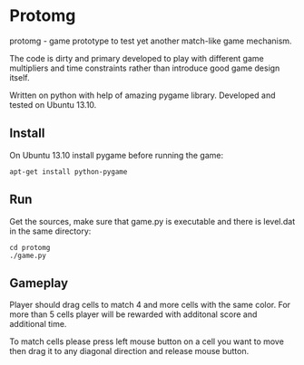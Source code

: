 # Protomg
protomg - game prototype to test yet another match-like game mechanism.

The code is dirty and primary developed to play with different game multipliers and time constraints rather than introduce good game design itself.

Written on python with help of amazing pygame library. Developed and tested on Ubuntu 13.10.

## Install

On Ubuntu 13.10 install pygame before running the game:

    apt-get install python-pygame

## Run

Get the sources, make sure that game.py is executable and there is level.dat in the same directory:

    cd protomg
    ./game.py
    
## Gameplay

Player should drag cells to match 4 and more cells with the same color. For more than 5 cells player will be rewarded with additonal score and additional time.

To match cells please press left mouse button on a cell you want to move then drag it to any diagonal direction and release mouse button.



